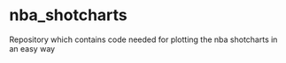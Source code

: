 # nba_shotcharts
Repository which contains code needed for plotting the nba shotcharts in an easy way
